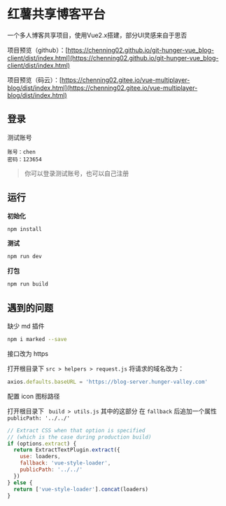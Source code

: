 # 红薯共享博客平台

一个多人博客共享项目，使用Vue2.x搭建，部分UI灵感来自于思否

项目预览（github）：[https://chenning02.github.io/git-hunger-vue_blog-client/dist/index.html](https://chenning02.github.io/git-hunger-vue_blog-client/dist/index.html)

项目预览（码云）：[https://chenning02.gitee.io/vue-multiplayer-blog/dist/index.html](https://chenning02.gitee.io/vue-multiplayer-blog/dist/index.html)

## 登录

测试账号

```
账号：chen
密码：123654
```

> 你可以登录测试账号，也可以自己注册

## 运行

**初始化**

```sh
npm install
```

**测试**

```sh
npm run dev
```

**打包**

```sh
npm run build
```


## 遇到的问题

缺少 md 插件

```bash
npm i marked --save
```

接口改为 https

打开根目录下 `src > helpers > request.js` 将请求的域名改为：

```js
axios.defaults.baseURL = 'https://blog-server.hunger-valley.com'
```

配置 icon 图标路径

打开根目录下 ` build > utils.js` 其中的这部分 在 `fallback` 后追加一个属性 `publicPath: '../../'`

```js
// Extract CSS when that option is specified
// (which is the case during production build)
if (options.extract) {
  return ExtractTextPlugin.extract({
    use: loaders,
    fallback: 'vue-style-loader',
    publicPath: '../../'
  })
} else {
  return ['vue-style-loader'].concat(loaders)
}
```

